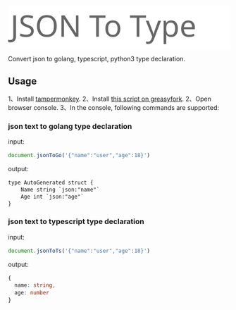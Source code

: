 ![icon](icon.svg)

Convert json to golang, typescript, python3 type declaration.
## Usage
1、Install [tampermonkey](http://www.tampermonkey.net/).
2、Install [this script on greasyfork](https://greasyfork.org/zh-CN/scripts/402658-jsontogo).
2、Open browser console.
3、In the console, following commands are supported:

### **json text to golang type declaration**
input:
```javascript
document.jsonToGo('{"name":"user","age":18}')
```

output:
```golang
type AutoGenerated struct {
	Name string `json:"name"`
	Age int `json:"age"`
}
```

### **json text to typescript type declaration**
input:
```javascript
document.jsonToTs('{"name":"user","age":18}')
```

output:
```typescript
{
  name: string,
  age: number
}
```